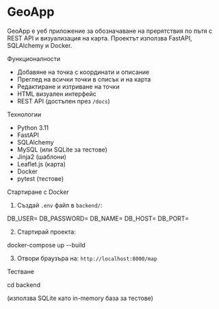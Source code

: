 # GeoApp

GeoApp е уеб приложение за обозначаване на прерятствия по пътя с REST API и визуализация на карта. Проектът използва FastAPI, SQLAlchemy и Docker.

Функционалности

- Добавяне на точка с координати и описание
- Преглед на всички точки в списък и на карта
- Редактиране и изтриване на точки
- HTML визуален интерфейс
- REST API (достъпен през `/docs`)

Технологии

- Python 3.11
- FastAPI
- SQLAlchemy
- MySQL (или SQLite за тестове)
- Jinja2 (шаблони)
- Leaflet.js (карта)
- Docker
- pytest (тестове)

Стартиране с Docker

1. Създай `.env` файл в `backend/`:

DB_USER=
DB_PASSWORD=
DB_NAME=
DB_HOST=
DB_PORT=

2. Стартирай проекта:

docker-compose up --build

3. Отвори браузъра на: `http://localhost:8000/map`

Тестване

cd backend

(използва SQLite като in-memory база за тестове)
